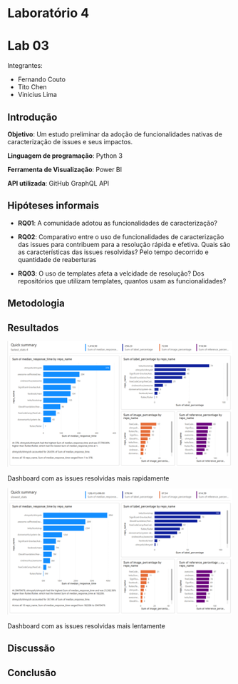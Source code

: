 # Laboratório 4

# Lab 03

Integrantes:

- Fernando Couto
- Tito Chen
- Vinicius Lima

## Introdução

**Objetivo**: Um estudo preliminar da adoção de funcionalidades nativas de caracterização de issues e seus impactos.

**Linguagem de programação**: Python 3

**Ferramenta de Visualização**: Power BI

**API utilizada**: GitHub GraphQL API

## Hipóteses informais

- **RQ01**: A comunidade adotou as funcionalidades de caracterização?

- **RQ02**: Comparativo entre o uso de funcionalidades de caracterização das issues para contribuem para a resolução rápida e efetiva. Quais são as características das issues resolvidas? Pelo tempo decorrido e quantidade de reaberturas

- **RQ03**: O uso de templates afeta a velcidade de resolução? Dos repositórios que utilizam templates, quantos usam as funcionalidades?


## Metodologia



## Resultados

![Dashboard Issues Mais Rápidas](fastest.png)

Dashboard com as issues resolvidas mais rapidamente

![Dashboard Issues Mais Rápidas](slowest.png)

Dashboard com as issues resolvidas mais lentamente

## Discussão



## Conclusão


